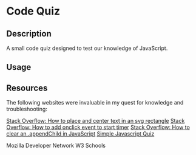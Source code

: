 # Code Quiz

## Description

A small code quiz designed to test our knowledge of JavaScript.

## Usage

## Resources
The following websites were invaluable in my quest for knowledge and troubleshooting:

[Stack Overflow: How to place and center text in an svg rectangle](https://stackoverflow.com/questions/5546346/how-to-place-and-center-text-in-an-svg-rectangle)
[Stack Overflow: How to add onclick event to start timer](https://stackoverflow.com/questions/54637148/how-to-add-onclick-event-to-start-timer)
[Stack Overflow: How to clear an .appendChild in JavaScript](https://stackoverflow.com/questions/57514020/how-to-clear-an-appendchild-in-javascript)
[Simple Javascript Quiz](https://www.sitepoint.com/simple-javascript-quiz/)

Mozilla Developer Network
W3 Schools